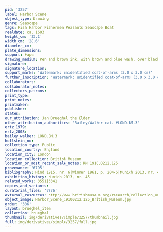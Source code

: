 ```yaml
---
pid: '3257'
label: Harbor Scene
object_type: Drawing
genre: Seascape
tags: Fish Harbor Fishermen Peasants Seascape Boat
realdate: ca. 1603
height_cm: '23.2'
width_cm: '28.6'
diameter_cm: 
plate_dimensions: 
support: Paper
drawing_medium: Pen and brown ink, with brown and blue wash, over black chalk
signature: 
signature_location: 
support_marks: 'Watermark: unidentified coat-of-arms (3.0 x 3.0 cm)'
further_inscription: 'Watermark: unidentified coat-of-arms (3.0 x 3.0 cm)'
collaborators: 
collaborator_notes: 
collectors_patrons: 
print_type: 
print_notes: 
printmaker: 
publisher: 
states: 
our_attribution: Jan Brueghel the Elder
other_attribution_authorities: 'Bailey/Walker cat. #LOND.BM.3'
ertz_1979: 
ertz_2008: 
bailey_walker: LOND.BM.3
hollstein_no: 
collection_type: Public
location_country: England
location_city: London
location_collection: British Museum
location_or_most_recent_sale_notes: RN 1910,0212.125
provenance: '6795'
bibliography: Hind 1915, nr. 6|Winner 1961, p. 204-6|Munich 2013, nr. 45
exhibition_history: Munich 2013, nr. 45
related_works: 3551|3341
copies_and_variants: 
curatorial_files: '7276'
external_resources: http://www.britishmuseum.org/research/collection_online/collection_object_details.aspx?objectId=712254&partId=1&searchText=1910%2C0212.125&page=1
object_image: Harbor_Scene_19100212.125_British_Museum.jpg
order: '336'
layout: brueghel_item
collection: brueghel
thumbnail: img/derivatives/simple/3257/thumbnail.jpg
full: img/derivatives/simple/3257/full.jpg
---
```

